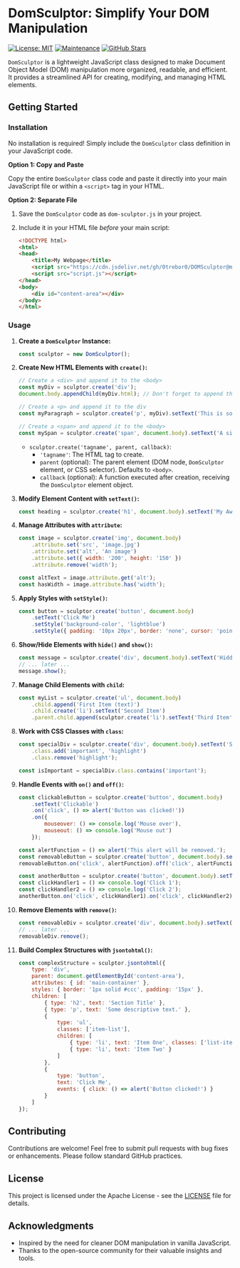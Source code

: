 # DomSculptor: Simplify Your DOM Manipulation

[![License: MIT](https://img.shields.io/badge/License-MIT-yellow.svg)](https://opensource.org/licenses/MIT)
[![Maintenance](https://img.shields.io/badge/Maintained%3F-yes-green.svg)](https://GitHub.com/your-username/your-repo/graphs/commit-activity)
[![GitHub Stars](https://img.shields.io/github/stars/your-username/your-repo?style=social)](https://github.com/your-username/your-repo/stargazers)

`DomSculptor` is a lightweight JavaScript class designed to make Document Object Model (DOM) manipulation more organized, readable, and efficient. It provides a streamlined API for creating, modifying, and managing HTML elements.

## Getting Started

### Installation

No installation is required! Simply include the `DomSculptor` class definition in your JavaScript code.

**Option 1: Copy and Paste**

Copy the entire `DomSculptor` class code and paste it directly into your main JavaScript file or within a `<script>` tag in your HTML.

**Option 2: Separate File**

1.  Save the `DomSculptor` code as `dom-sculptor.js` in your project.
2.  Include it in your HTML file *before* your main script:

    ```html
    <!DOCTYPE html>
    <html>
    <head>
        <title>My Webpage</title>
        <script src="https://cdn.jsdelivr.net/gh/0trebor0/DOMSculptor@master/src/index.js"></script>
        <script src="script.js"></script>
    </head>
    <body>
        <div id="content-area"></div>
    </body>
    </html>
    ```

### Usage

1.  **Create a `DomSculptor` Instance:**

    ```javascript
    const sculptor = new DomSculptor();
    ```

2.  **Create New HTML Elements with `create()`:**

    ```javascript
    // Create a <div> and append it to the <body>
    const myDiv = sculptor.create('div');
    document.body.appendChild(myDiv.html); // Don't forget to append the actual HTML element

    // Create a <p> and append it to the div
    const myParagraph = sculptor.create('p', myDiv).setText('This is some text.');

    // Create a <span> and append it to the <body>
    const mySpan = sculptor.create('span', document.body).setText('A simple span.');
    ```

    * `sculptor.create('tagname', parent, callback)`:
        * `'tagname'`: The HTML tag to create.
        * `parent` (optional): The parent element (DOM node, `DomSculptor` element, or CSS selector). Defaults to `<body>`.
        * `callback` (optional): A function executed after creation, receiving the `DomSculptor` element object.

3.  **Modify Element Content with `setText()`:**

    ```javascript
    const heading = sculptor.create('h1', document.body).setText('My Awesome Title');
    ```

4.  **Manage Attributes with `attribute`:**

    ```javascript
    const image = sculptor.create('img', document.body)
        .attribute.set('src', 'image.jpg')
        .attribute.set('alt', 'An image')
        .attribute.set({ width: '200', height: '150' })
        .attribute.remove('width');

    const altText = image.attribute.get('alt');
    const hasWidth = image.attribute.has('width');
    ```

5.  **Apply Styles with `setStyle()`:**

    ```javascript
    const button = sculptor.create('button', document.body)
        .setText('Click Me')
        .setStyle('background-color', 'lightblue')
        .setStyle({ padding: '10px 20px', border: 'none', cursor: 'pointer' });
    ```

6.  **Show/Hide Elements with `hide()` and `show()`:**

    ```javascript
    const message = sculptor.create('div', document.body).setText('Hidden Message').hide();
    // ... later ...
    message.show();
    ```

7.  **Manage Child Elements with `child`:**

    ```javascript
    const myList = sculptor.create('ul', document.body)
        .child.append('First Item (text)')
        .child.create('li').setText('Second Item')
        .parent.child.append(sculptor.create('li').setText('Third Item'));
    ```

8.  **Work with CSS Classes with `class`:**

    ```javascript
    const specialDiv = sculptor.create('div', document.body).setText('Special')
        .class.add('important', 'highlight')
        .class.remove('highlight');

    const isImportant = specialDiv.class.contains('important');
    ```

9.  **Handle Events with `on()` and `off()`:**

    ```javascript
    const clickableButton = sculptor.create('button', document.body)
        .setText('Clickable')
        .on('click', () => alert('Button was clicked!'))
        .on({
            mouseover: () => console.log('Mouse over'),
            mouseout: () => console.log('Mouse out')
        });

    const alertFunction = () => alert('This alert will be removed.');
    const removableButton = sculptor.create('button', document.body).setText('Removable Alert');
    removableButton.on('click', alertFunction).off('click', alertFunction);

    const anotherButton = sculptor.create('button', document.body).setText('Multiple Clicks');
    const clickHandler1 = () => console.log('Click 1');
    const clickHandler2 = () => console.log('Click 2');
    anotherButton.on('click', clickHandler1).on('click', clickHandler2).off('click');
    ```

10. **Remove Elements with `remove()`:**

    ```javascript
    const removableDiv = sculptor.create('div', document.body).setText('I will be removed.');
    // ... later ...
    removableDiv.remove();
    ```

11. **Build Complex Structures with `jsontohtml()`:**

    ```javascript
    const complexStructure = sculptor.jsontohtml({
        type: 'div',
        parent: document.getElementById('content-area'),
        attributes: { id: 'main-container' },
        styles: { border: '1px solid #ccc', padding: '15px' },
        children: [
            { type: 'h2', text: 'Section Title' },
            { type: 'p', text: 'Some descriptive text.' },
            {
                type: 'ul',
                classes: ['item-list'],
                children: [
                    { type: 'li', text: 'Item One', classes: ['list-item'] },
                    { type: 'li', text: 'Item Two' }
                ]
            },
            {
                type: 'button',
                text: 'Click Me',
                events: { click: () => alert('Button clicked!') }
            }
        ]
    });
    ```

## Contributing

Contributions are welcome! Feel free to submit pull requests with bug fixes or enhancements. Please follow standard GitHub practices.

## License

This project is licensed under the Apache License - see the [LICENSE](LICENSE) file for details.

## Acknowledgments

* Inspired by the need for cleaner DOM manipulation in vanilla JavaScript.
* Thanks to the open-source community for their valuable insights and tools.
